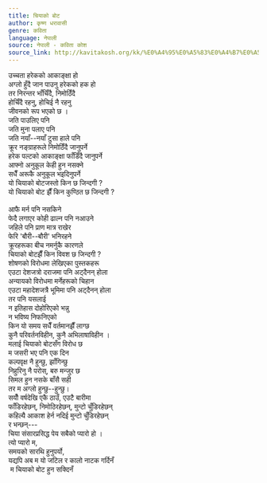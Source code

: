 ```yaml
---
title: चियाको बोट
author: कृष्ण धरावासी
genre: कविता
language: नेपाली
source: नेपाली - कविता कोश
source_link: http://kavitakosh.org/kk/%E0%A4%95%E0%A5%83%E0%A4%B7%E0%A5%8D%E0%A4%A3_%E0%A4%A7%E0%A4%B0%E0%A4%BE%E0%A4%B5%E0%A4%BE%E0%A4%B8%E0%A5%80
---
```


उच्चता हरेकको आकाङ्क्षा हो  
अग्लो हुँदै जान पाउनु हरेकको हक हो  
तर निरन्तर भाँचिँदै, निमोठिँदै  
होचिँदै रहनु, होचिई नै रहनु  
जीवनको रूप भएको छ ।  
जति पाउलिए पनि  
जति मुना पलाए पनि  
जति नयाँ--नयाँ टुसा हाले पनि  
क्रूर नङ्ग्राहरूले निमोठिँदै जानुपर्ने  
हरेक पल्टको आकाङ्क्षा फाँडिँदै जानुपर्ने  
आफ्नो अनुकूल केही हुन नसक्ने  
सधैँ अरूकै अनुकूल भइदिनुपर्ने  
यो चियाको बोटजस्तो किन छ जिन्दगी ?  
यो चियाको बोट झैँ किन कुण्ठित छ जिन्दगी ?  
   
आफै मर्न पनि नसकिने  
फेदै लगाएर कोही ढाल्न पनि नआउने  
जहिले पनि प्राण मात्र राखेर  
फेरि 'बौरी--बौरी' भनिरहने  
क्रूरहरूका बीच नमर्नुकै कारणले  
चियाको बोटझैँ किन विवश छ जिन्दगी ?  
शोषणको विरोधमा लेखिएका पुस्तकहरू  
एउटा देशजत्रो दराजमा पनि अट्दैनन् होला  
अन्यायको विरोधमा मर्नेहरूको चिहान  
एउटा महादेशजत्रै भूमिमा पनि अट्दैनन् होला  
तर पनि यसलाई  
न इतिहास दोहोरिएको भन्नु  
न भविष्य निफनिएको  
किन यो समय सधैँ वर्तमानझैँ लाग्छ  
कुनै परिवर्तनविहीन, कुनै अभिलाषाविहीन ।  
मलाई चियाको बोटसँग विरोध छ  
म जसरी भए पनि एक दिन  
कल्पवृक्ष नै हुन्छु, झाँगिन्छु  
निहुरिनु नै परोस्, बरु मन्जुर छ  
सिमल हुन नसके बाँसै सही  
तर म अग्लो हुन्छु--हुन्छु।  
सयौँ वर्षदेखि एकै ठाउँ, एउटै बारीमा  
फाँडिरहेछन्, निमोठिरहेछन्, मुन्टो चुँडिरहेछन्  
कहिल्यै आकाश हेर्न नदिई मुन्टो चुँडिरहेछन्  
र भन्छन्---  
चिया संसारप्रसिद्ध पेय सबैको प्यारो हो ।  
त्यो प्यारो म,  
समयको सारथि हुनुपर्यो,  
यद्यपि अब म यो जटिल र कालो नाटक गर्दिनँ  
 म चियाको बोट हुन सक्दिनँ

